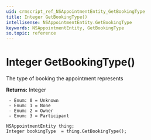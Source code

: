 ```yaml
---
uid: crmscript_ref_NSAppointmentEntity_GetBookingType
title: Integer GetBookingType()
intellisense: NSAppointmentEntity.GetBookingType
keywords: NSAppointmentEntity, GetBookingType
so.topic: reference
---
```


# Integer GetBookingType()

The type of booking the appointment represents

**Returns:** Integer

     - Enum: 0 = Unknown 
     - Enum: 1 = None 
     - Enum: 2 = Owner 
     - Enum: 3 = Participant 

```crmscript
NSAppointmentEntity thing;
Integer bookingType  = thing.GetBookingType();
```

